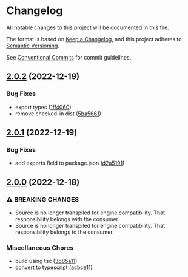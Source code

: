 # Changelog

All notable changes to this project will be documented in this file.

The format is based on [Keep a Changelog](https://keepachangelog.com/en/1.0.0/), and this project
adheres to [Semantic Versioning](https://semver.org/spec/v2.0.0.html).

See [Conventional Commits](https://conventionalcommits.org) for commit guidelines.

## [2.0.2](https://github.com/jneander/activity-routing/compare/v2.0.1...v2.0.2) (2022-12-19)

### Bug Fixes

- export types
  ([1ff4060](https://github.com/jneander/activity-routing/commit/1ff4060165c7d953878ea638dbac32486e946ef8))
- remove checked-in dist
  ([5ba5661](https://github.com/jneander/activity-routing/commit/5ba5661b2d73d30c5df2fd99ab0922e5ea8d16ac))

## [2.0.1](https://github.com/jneander/activity-routing/compare/v2.0.0...v2.0.1) (2022-12-19)

### Bug Fixes

- add exports field to package.json
  ([d2a5191](https://github.com/jneander/activity-routing/commit/d2a519105800c0e5634474bba957e576e44eabd3))

## [2.0.0](https://github.com/jneander/activity-routing/compare/v1.0.1...v2.0.0) (2022-12-18)

### ⚠ BREAKING CHANGES

- Source is no longer transpiled for engine compatibility. That responsibility belongs with the
  consumer.
- Source is no longer transpiled for engine compatibility. That responsibility belongs to the
  consumer.

### Miscellaneous Chores

- build using tsc
  ([3685a11](https://github.com/jneander/activity-routing/commit/3685a11ed58ac3b19ed972a2ac81b470419373ef))
- convert to typescript
  ([acbce11](https://github.com/jneander/activity-routing/commit/acbce112d7c4339f2ac34b45a2b68f3f512e170f))
